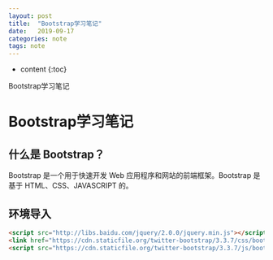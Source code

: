 ```yaml
---
layout: post
title:  "Bootstrap学习笔记"
date:   2019-09-17
categories: note
tags: note
---
```


* content
{:toc}

Bootstrap学习笔记









# Bootstrap学习笔记
## 什么是 Bootstrap？
Bootstrap 是一个用于快速开发 Web 应用程序和网站的前端框架。Bootstrap 是基于 HTML、CSS、JAVASCRIPT 的。

## 环境导入
```html
<script src="http://libs.baidu.com/jquery/2.0.0/jquery.min.js"></script>
<link href="https://cdn.staticfile.org/twitter-bootstrap/3.3.7/css/bootstrap.min.css" rel="stylesheet">
<script src="https://cdn.staticfile.org/twitter-bootstrap/3.3.7/js/bootstrap.min.js"></script>
```
















